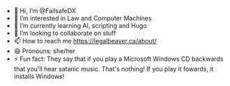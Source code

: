 - 👋 Hi, I’m @FailsafeDX
- 👀 I’m interested in Law and Computer Machines
- 🌱 I’m currently learning AI, scripting and Hugo
- 💞️ I’m looking to collaborate on stuff
- 📫 How to reach me https://legalbeaver.ca/about/
- 😄 Pronouns: she/her
- ⚡ Fun fact: They say that if you play a Microsoft Windows CD backwards that you'll hear satanic music. That's nothing! If you play it fowards, it installs Windows!

<!---
FailsafeDX/FailsafeDX is a ✨ special ✨ repository because its `README.md` (this file) appears on your GitHub profile.
You can click the Preview link to take a look at your changes.
--->
